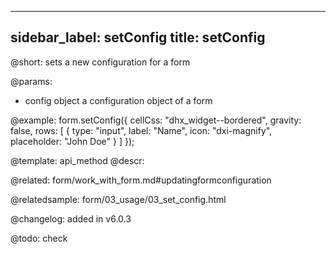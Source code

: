 
---
sidebar_label: setConfig
title: setConfig
---          

@short: sets a new configuration for a form


@params:
- config	object		a configuration object of a form



@example:
form.setConfig({
	cellCss: "dhx_widget--bordered",
	gravity: false,
	rows: [
		{
			type: "input",
			label: "Name",
			icon: "dxi-magnify",
			placeholder: "John Doe"
		}
	]
});


@template: api_method
@descr:

@related:
form/work_with_form.md#updatingformconfiguration


@relatedsample: form/03_usage/03_set_config.html

@changelog:
added in v6.0.3

@todo:
check
